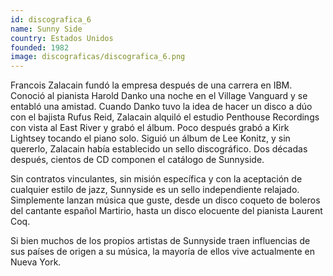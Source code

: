 ```yaml
---
id: discografica_6
name: Sunny Side
country: Estados Unidos
founded: 1982
image: discograficas/discografica_6.png
---
```


Francois Zalacain fundó la empresa después de una carrera en IBM. Conoció al pianista Harold Danko una noche en el Village Vanguard y se entabló una amistad. Cuando Danko tuvo la idea de hacer un disco a dúo con el bajista Rufus Reid, Zalacain alquiló el estudio Penthouse Recordings con vista al East River y grabó el álbum. Poco después grabó a Kirk Lightsey tocando el piano solo. Siguió un álbum de Lee Konitz, y sin quererlo, Zalacain había establecido un sello discográfico. Dos décadas después, cientos de CD componen el catálogo de Sunnyside.


Sin contratos vinculantes, sin misión específica y con la aceptación de cualquier estilo de jazz, Sunnyside es un sello independiente relajado. Simplemente lanzan música que guste, desde un disco coqueto de boleros del cantante español Martirio, hasta un disco elocuente del pianista Laurent Coq.

Si bien muchos de los propios artistas de Sunnyside traen influencias de sus países de origen a su música, la mayoría de ellos vive actualmente en Nueva York. 


